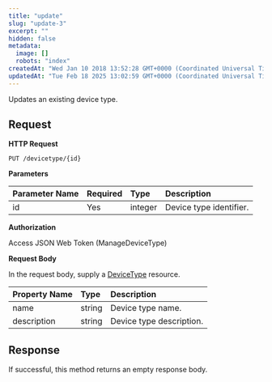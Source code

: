 ```yaml
---
title: "update"
slug: "update-3"
excerpt: ""
hidden: false
metadata: 
  image: []
  robots: "index"
createdAt: "Wed Jan 10 2018 13:52:28 GMT+0000 (Coordinated Universal Time)"
updatedAt: "Tue Feb 18 2025 13:02:59 GMT+0000 (Coordinated Universal Time)"
---
```

Updates an existing device type.

## Request

**HTTP Request**

```text
PUT /devicetype/{id}
```

**Parameters**

| Parameter Name | Required | Type    | Description             |
| :------------- | :------- | :------ | :---------------------- |
| id             | Yes      | integer | Device type identifier. |

**Authorization**

Access JSON Web Token (ManageDeviceType)

**Request Body**

In the request body, supply a [DeviceType](doc:devicetype) resource.

| Property Name | Type   | Description              |
| :------------ | :----- | :----------------------- |
| name          | string | Device type name.        |
| description   | string | Device type description. |

## Response

If successful, this method returns an empty response body.

